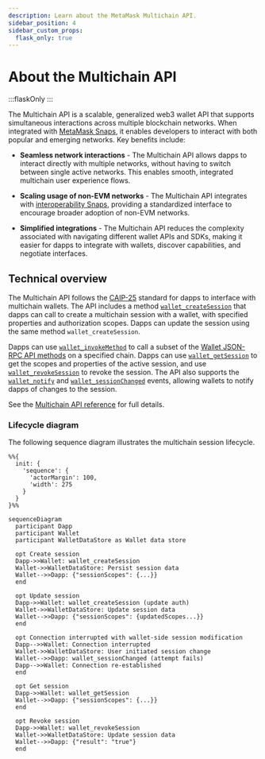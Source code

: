 ```yaml
---
description: Learn about the MetaMask Multichain API.
sidebar_position: 4
sidebar_custom_props:
  flask_only: true
---
```


# About the Multichain API

:::flaskOnly
:::

The Multichain API is a scalable, generalized web3 wallet API that supports simultaneous
interactions across multiple blockchain networks.
When integrated with [MetaMask Snaps](/snaps), it enables developers to interact with both popular
and emerging networks.
Key benefits include:

- **Seamless network interactions** - The Multichain API allows dapps to interact directly with
  multiple networks, without having to switch between single active networks.
  This enables smooth, integrated multichain user experience flows.

- **Scaling usage of non-EVM networks** - The Multichain API integrates with
  [interoperability Snaps](https://snaps.metamask.io/explore/), providing a standardized interface
  to encourage broader adoption of non-EVM networks.

- **Simplified integrations** - The Multichain API reduces the complexity associated with navigating
  different wallet APIs and SDKs, making it easier for dapps to integrate with wallets, discover
  capabilities, and negotiate interfaces.

## Technical overview

The Multichain API follows the [CAIP-25](https://github.com/ChainAgnostic/CAIPs/blob/main/CAIPs/caip-25.md)
standard for dapps to interface with multichain wallets.
The API includes a method [`wallet_createSession`](../reference/multichain-api.md#wallet_createsession)
that dapps can call to create a multichain session with a wallet, with specified properties and
authorization scopes.
Dapps can update the session using the same method `wallet_createSession`.

Dapps can use [`wallet_invokeMethod`](../reference/multichain-api.md#wallet_invokemethod) to call a
subset of the [Wallet JSON-RPC API methods](/wallet/reference/json-rpc-api) on a specified chain.
Dapps can use [`wallet_getSession`](../reference/multichain-api.md#wallet_getsession) to get the
scopes and properties of the active session, and use [`wallet_revokeSession`](../reference/multichain-api.md#wallet_revokesession)
to revoke the session.
The API also supports the [`wallet_notify`](../reference/multichain-api.md#wallet_notify) and
[`wallet_sessionChanged`](../reference/multichain-api.md#wallet_sessionchanged) events, allowing
wallets to notify dapps of changes to the session.

See the [Multichain API reference](../reference/multichain-api.md) for full details.

### Lifecycle diagram

The following sequence diagram illustrates the multichain session lifecycle.

```mermaid
%%{
  init: {
    'sequence': {
      'actorMargin': 100,
      'width': 275
    }
  }
}%%

sequenceDiagram
  participant Dapp
  participant Wallet
  participant WalletDataStore as Wallet data store
  
  opt Create session
  Dapp->>Wallet: wallet_createSession
  Wallet->>WalletDataStore: Persist session data
  Wallet-->>Dapp: {"sessionScopes": {...}}
  end
  
  opt Update session
  Dapp->>Wallet: wallet_createSession (update auth)
  Wallet->>WalletDataStore: Update session data
  Wallet-->>Dapp: {"sessionScopes": {updatedScopes...}}
  end
  
  opt Connection interrupted with wallet-side session modification
  Dapp-->>Wallet: Connection interrupted
  Wallet->>WalletDataStore: User initiated session change
  Wallet-->>Dapp: wallet_sessionChanged (attempt fails)
  Dapp-->>Wallet: Connection re-established
  end
  
  opt Get session
  Dapp->>Wallet: wallet_getSession
  Wallet-->>Dapp: {"sessionScopes": {...}}
  end

  opt Revoke session
  Dapp->>Wallet: wallet_revokeSession
  Wallet->>WalletDataStore: Update session data
  Wallet-->>Dapp: {"result": "true"}
  end
```
